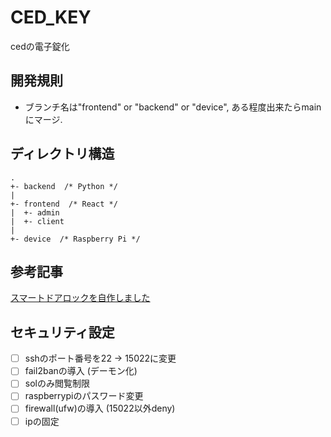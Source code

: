 # CED_KEY
cedの電子錠化

## 開発規則
* ブランチ名は"frontend" or "backend" or "device", ある程度出来たらmainにマージ.

## ディレクトリ構造
```
.
+- backend  /* Python */
|
+- frontend  /* React */
|  +- admin
|  +- client
|
+- device  /* Raspberry Pi */
```

## 参考記事
[スマートドアロックを自作しました](https://ehbtj.com/electronics/diy-smart-lock/)

## セキュリティ設定
- [ ] sshのポート番号を22 -> 15022に変更
- [ ] fail2banの導入 (デーモン化)
- [ ] solのみ閲覧制限
- [ ] raspberrypiのパスワード変更
- [ ] firewall(ufw)の導入 (15022以外deny)
- [ ] ipの固定